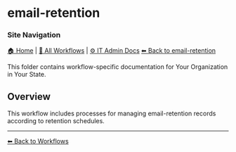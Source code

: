 # email-retention

### Site Navigation
[🏠 Home](../../README.md) | [📂 All Workflows](../../users/users.md) | [⚙ IT Admin Docs](../../it-admins/README.md)
[⬅ Back to email-retention](../README.md)

This folder contains workflow-specific documentation for Your Organization in Your State.

## Overview
This workflow includes processes for managing email-retention records according to retention schedules.

---
[⬅ Back to Workflows](../users.md)